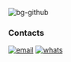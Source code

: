 ![bg-github](https://github.com/user-attachments/assets/8e31972c-9c4e-40dc-8397-daf8b81c453b)

### Contacts
[![email](https://github.com/user-attachments/assets/64c1e2fd-3627-4163-a6f1-9cd80baa1488)](mailto:jonathanhermam@gmail.com)  [![whats](https://github.com/user-attachments/assets/62226995-1e47-438c-abe9-18c19697a00c)](https://wa.me/+5541996831633?text=Oi%2C+Jonathan.+Vi+seu+perfil+pelo+GitHub)

